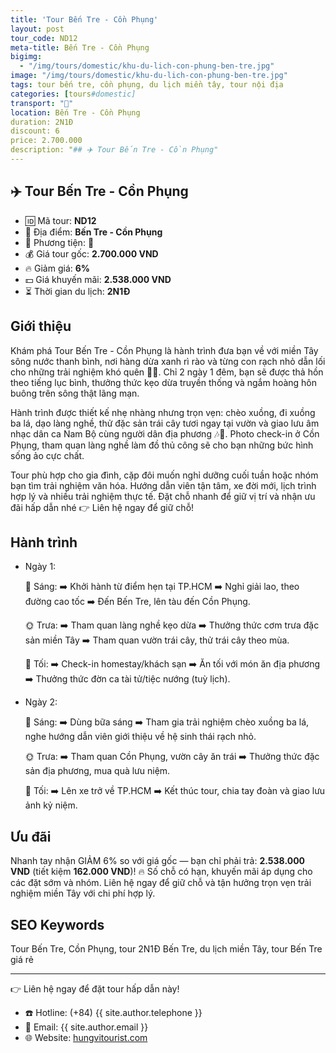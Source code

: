 ```yaml
---
title: 'Tour Bến Tre - Cồn Phụng'
layout: post
tour_code: ND12
meta-title: Bến Tre - Cồn Phụng
bigimg:
  - "/img/tours/domestic/khu-du-lich-con-phung-ben-tre.jpg"
image: "/img/tours/domestic/khu-du-lich-con-phung-ben-tre.jpg"
tags: tour bến tre, cồn phụng, du lịch miền tây, tour nội địa
categories: [tours#domestic]
transport: "🚌"
location: Bến Tre - Cồn Phụng
duration: 2N1Đ
discount: 6
price: 2.700.000
description: "## ✈️ Tour Bến Tre - Cồn Phụng"
---
```


## ✈️ Tour Bến Tre - Cồn Phụng 

- 🆔 Mã tour: **ND12**
- 📍 Địa điểm: **Bến Tre - Cồn Phụng**
- 🚗 Phương tiện: **🚌**
- 💰 Giá tour gốc: **2.700.000 VND**
- 🔥 Giảm giá: **6%**
- 💵 Giá khuyến mãi: **2.538.000 VND**
- ⏳ Thời gian du lịch: **2N1Đ**

## Giới thiệu
Khám phá Tour Bến Tre - Cồn Phụng là hành trình đưa bạn về với miền Tây sông nước thanh bình, nơi hàng dừa xanh rì rào và từng con rạch nhỏ dẫn lối cho những trải nghiệm khó quên 🌴🚤. Chỉ 2 ngày 1 đêm, bạn sẽ được thả hồn theo tiếng lục bình, thưởng thức kẹo dừa truyền thống và ngắm hoàng hôn buông trên sông thật lãng mạn.

Hành trình được thiết kế nhẹ nhàng nhưng trọn vẹn: chèo xuồng, đi xuồng ba lá, dạo làng nghề, thử đặc sản trái cây tươi ngay tại vườn và giao lưu âm nhạc dân ca Nam Bộ cùng người dân địa phương 🎶🍉. Photo check-in ở Cồn Phụng, tham quan làng nghề làm đồ thủ công sẽ cho bạn những bức hình sống ảo cực chất.

Tour phù hợp cho gia đình, cặp đôi muốn nghỉ dưỡng cuối tuần hoặc nhóm bạn tìm trải nghiệm văn hóa. Hướng dẫn viên tận tâm, xe đời mới, lịch trình hợp lý và nhiều trải nghiệm thực tế. Đặt chỗ nhanh để giữ vị trí và nhận ưu đãi hấp dẫn nhé 👉 Liên hệ ngay để giữ chỗ!

## Hành trình
- Ngày 1:

  🌅 Sáng: ➡️ Khởi hành từ điểm hẹn tại TP.HCM ➡️ Nghỉ giải lao, theo đường cao tốc ➡️ Đến Bến Tre, lên tàu đến Cồn Phụng.

  🌞 Trưa: ➡️ Tham quan làng nghề kẹo dừa ➡️ Thưởng thức cơm trưa đặc sản miền Tây ➡️ Tham quan vườn trái cây, thử trái cây theo mùa.

  🌙 Tối: ➡️ Check-in homestay/khách sạn ➡️ Ăn tối với món ăn địa phương ➡️ Thưởng thức đờn ca tài tử/tiệc nướng (tuỳ lịch).
- Ngày 2:

  🌅 Sáng: ➡️ Dùng bữa sáng ➡️ Tham gia trải nghiệm chèo xuồng ba lá, nghe hướng dẫn viên giới thiệu về hệ sinh thái rạch nhỏ.

  🌞 Trưa: ➡️ Tham quan Cồn Phụng, vườn cây ăn trái ➡️ Thưởng thức đặc sản địa phương, mua quà lưu niệm.

  🌙 Tối: ➡️ Lên xe trở về TP.HCM ➡️ Kết thúc tour, chia tay đoàn và giao lưu ảnh kỷ niệm.

## Ưu đãi
Nhanh tay nhận GIẢM 6% so với giá gốc — bạn chỉ phải trả: **2.538.000 VND** (tiết kiệm **162.000 VND**)! 🔥 Số chỗ có hạn, khuyến mãi áp dụng cho các đặt sớm và nhóm. Liên hệ ngay để giữ chỗ và tận hưởng trọn vẹn trải nghiệm miền Tây với chi phí hợp lý.

## SEO Keywords
Tour Bến Tre, Cồn Phụng, tour 2N1Đ Bến Tre, du lịch miền Tây, tour Bến Tre giá rẻ

---

👉 Liên hệ ngay để đặt tour hấp dẫn này!

- ☎️ Hotline: (+84) {{ site.author.telephone }}
- 📧 Email: {{ site.author.email }}
- 🌐 Website: [hungvitourist.com](https://hungvitourist.com)


